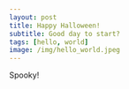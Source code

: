 ```yaml
---
layout: post
title: Happy Halloween! 
subtitle: Good day to start?
tags: [hello, world]
image: /img/hello_world.jpeg
---
```


Spooky! 
